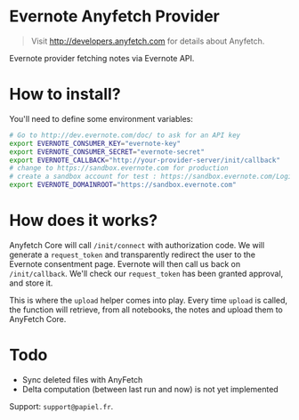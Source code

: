 # Evernote Anyfetch Provider
> Visit http://developers.anyfetch.com for details about Anyfetch.

Evernote provider fetching notes via Evernote API.

# How to install?

You'll need to define some environment variables:

```bash
# Go to http://dev.evernote.com/doc/ to ask for an API key
export EVERNOTE_CONSUMER_KEY="evernote-key"
export EVERNOTE_CONSUMER_SECRET="evernote-secret"
export EVERNOTE_CALLBACK="http://your-provider-server/init/callback"
# change to https://sandbox.evernote.com for production
# create a sandbox account for test : https://sandbox.evernote.com/Login.action?targetUrl=%2FHome.action
export EVERNOTE_DOMAINROOT="https://sandbox.evernote.com"
```

# How does it works?
Anyfetch Core will call `/init/connect` with authorization code. We will generate a `request_token` and transparently redirect the user to the Evernote consentment page.
Evernote will then call us back on `/init/callback`. We'll check our `request_token` has been granted approval, and store it.

This is where the `upload` helper comes into play.
Every time `upload` is called, the function will retrieve, from all notebooks, the notes and upload them to AnyFetch Core.

# Todo
 - Sync deleted files with AnyFetch
 - Delta computation (between last run and now) is not yet implemented


Support: `support@papiel.fr`.
